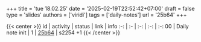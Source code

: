 +++
title = 'tue 18.02.25'
date = '2025-02-19T22:52:42+07:00'
draft = false
type = 'slides'
authors = ['viridi']
tags = ['daily-notes']
url = '25b64'
+++

{{< center >}}
id | activity | status | link | info
:-: | :- | :-: | :-: | :-:
00 | Daily note init | 1 | [25b64](/notes/25b64) | s2254 +1
{{< /center >}}
